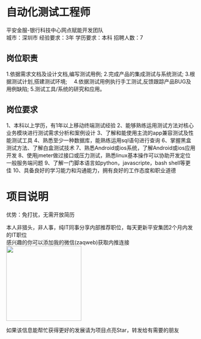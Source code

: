 # 自动化测试工程师
平安金服-银行科技中心网点赋能开发团队  
城市：深圳市 经验要求：3年 学历要求：本科  招聘人数：7

## 岗位职责
1.依据需求文档及设计文档,编写测试用例;
 2.完成产品的集成测试与系统测试;
 3.根据测试计划,搭建测试环境;　
 4.依据测试用例执行手工测试,反馈跟踪产品BUG及用例缺陷;
 5.测试工具/系统的研究和应用。

## 岗位要求
1、本科以上学历，有1年以上移动终端测试经验
 2、能够熟练运用测试方法对核心业务模块进行测试需求分析和案例设计
 3、了解和能使用主流的app兼容测试及性能测试工具
 4、熟悉至少一种数据库，能熟练运用sql语句进行查询
 6、掌握黑盒测试方法、了解白盒测试技术
 7、熟悉Android或ios系统，了解Android或ios应用开发
 8、使用jmeter做过接口或压力测试，熟悉linux基本操作可以协助开发定位一般服务端问题
 9、了解一门脚本语言如python，javascripte，bash shell等更佳
 10、具备良好的学习能力和沟通能力，拥有良好的工作态度和职业道德

# 项目说明

优势：免打扰，无需开放简历

本人非猎头，非人事，纯IT同事分享内部推荐职位，每天更新平安集团2个月内发的IT职位  
感兴趣的你可以添加我的微信(zaqweb)获取内推连接  
<img src="https://github.com/zaqweb/PA-IT-JOBS/blob/master/WechatICode.jpeg"  height="200" width="200">

如果该信息能帮忙获得更好的发展请为项目点亮Star，转发给有需要的朋友




